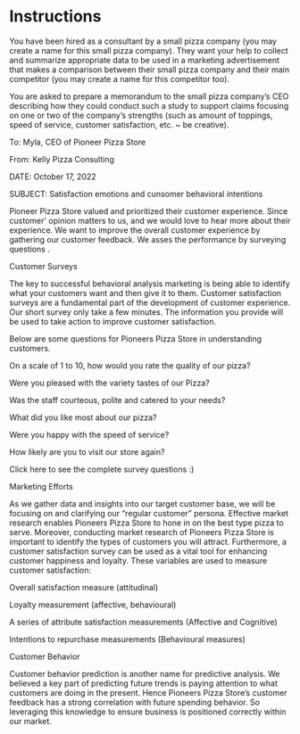 # Instructions
You have been hired as a consultant by a small pizza company (you may create a name for this small pizza company). They want your help to collect and summarize appropriate data to be used in a marketing advertisement that makes a comparison between their small pizza company and their main competitor (you may create a name for this competitor too).

You are asked to prepare a memorandum to the small pizza company’s CEO describing how they could conduct such a study to support claims focusing on one or two of the company’s strengths (such as amount of toppings, speed of service, customer satisfaction, etc. ~ be creative).

To: Myla, CEO of Pioneer Pizza Store

F​rom: Kelly Pizza Consulting

DATE: October 17, 2022

SUBJECT: Satisfaction emotions and cunsomer behavioral intentions

Pioneer Pizza Store valued and prioritized their customer experience. Since customer' opinion matters to us, and we would love to hear more about their experience. We want to improve the overall customer experience by gathering our customer feedback. We asses the performance by surveying questions .

Customer Surveys

The key to successful behavioral analysis marketing is being able to identify what your customers want and then give it to them. Customer satisfaction surveys are a fundamental part of the development of customer experience. Our short survey only take a few minutes. The information you provide will be used to take action to improve customer satisfaction.

Below are some questions for Pioneers Pizza Store in understanding customers.

On a scale of 1 to 10, how would you rate the quality of our pizza?

Were you pleased with the variety tastes of our Pizza?

Was the staff courteous, polite and catered to your needs?

What did you like most about our pizza?

Were you happy with the speed of service?

How likely are you to visit our store again?

Click here to see the complete survey questions :)

Marketing Efforts

As we gather data and insights into our target customer base, we will be focusing on and clarifying our “regular customer” persona.  Effective market research enables Pioneers Pizza Store to hone in on the best type pizza to serve. Moreover, conducting market research of Pioneers Pizza Store is important to identify the types of customers you will attract. Furthermore, a customer satisfaction survey can be used as a vital tool for enhancing customer happiness and loyalty. These variables are used to measure customer satisfaction:

Overall satisfaction measure (attitudinal)

Loyalty measurement (affective, behavioural)

A series of attribute satisfaction measurements (Affective and Cognitive)

Intentions to repurchase measurements (Behavioural measures)


Customer Behavior

Customer behavior prediction is another name for predictive analysis. We believed a key part of predicting future trends is paying attention to what customers are doing in the present. Hence Pioneers Pizza Store’s customer feedback has a strong correlation with future spending behavior. So leveraging this knowledge to ensure business is positioned correctly within our market. 

